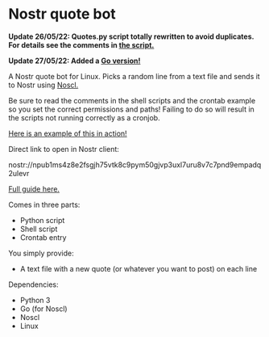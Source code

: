 # Nostr quote bot

**Update 26/05/22: Quotes.py script totally rewritten to avoid duplicates. For details see the comments in [the script.](https://github.com/xannythepleb/nostr-quote-bot/blob/main/quotes.py)**

**Update 27/05/22: Added a [Go version!](https://github.com/xannythepleb/nostr-quote-bot/blob/main/quotes.go)**

A Nostr quote bot for Linux. Picks a random line from a text file and sends it to Nostr using [Noscl.](https://github.com/fiatjaf/noscl)

Be sure to read the comments in the shell scripts and the crontab example so you set the correct permissions and paths! Failing to do so will result in the scripts not running correctly as a cronjob.

[Here is an example of this in action!](https://primal.net/profile/npub1ms4z8e2fsgjh75vtk8c9pym50gjvp3uxl7uru8v7c7pnd9empadq2ulevr)

Direct link to open in Nostr client:

nostr://npub1ms4z8e2fsgjh75vtk8c9pym50gjvp3uxl7uru8v7c7pnd9empadq2ulevr

[Full guide here.](https://habla.news/a/naddr1qqnkummnw3ez6ut4da6x2uedvfhhgtts096xsmmw94eksetvdskhvetj0ykk2ctn0yqjzamnwvaz7tmjv4kxz7fww35x2mmjv9hxwetsd9kxcctswqhxxmmd9uqs7amnwvaz7tmw9eux6u3wwdjj7qglwaehxw309ahx7um5wghxymr0vd4hqmmhv4ezucmpwp5hgctv9uq3jamnwvaz7tmjv4kxz7fwwdhx7un59eek7cmfv9kz7qgewaehxw309aex2mrp0yhxzatnw3exjcmg9ehx2ap0qgs0plu8uaukh2r0ep95spajtfw7ugrdwfxx7cd23pfewk3emmh07kqrqsqqqa286tzjfv)

Comes in three parts:

* Python script
* Shell script
* Crontab entry

You simply provide:

* A text file with a new quote (or whatever you want to post) on each line

Dependencies:

* Python 3
* Go (for Noscl)
* Noscl
* Linux
